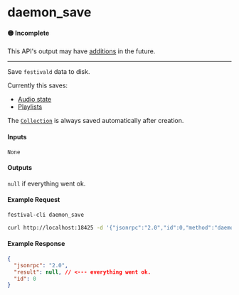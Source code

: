 # daemon_save

#### 🟡 Incomplete
This API's output may have [additions](../../api-stability/marker.md) in the future.

---

Save `festivald` data to disk.

Currently this saves:
- [Audio state](../state/state_audio.md)
- [Playlists](../../common-objects/playlist.md)

The [`Collection`](../../common-objects/collection.md) is always saved automatically after creation.

#### Inputs
`None`

#### Outputs
`null` if everything went ok.

#### Example Request
```bash
festival-cli daemon_save
```
```bash
curl http://localhost:18425 -d '{"jsonrpc":"2.0","id":0,"method":"daemon_save"}'
```

#### Example Response
```json
{
  "jsonrpc": "2.0",
  "result": null, // <--- everything went ok.
  "id": 0
}
```
